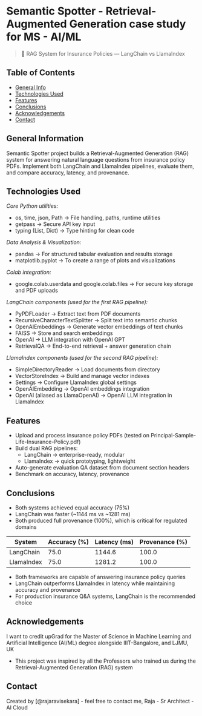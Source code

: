 # Semantic Spotter - Retrieval-Augmented Generation case study for MS - AI/ML
> 📑 RAG System for Insurance Policies — LangChain vs LlamaIndex

## Table of Contents
* [General Info](#general-information)
* [Technologies Used](#technologies-used)
* [Features](#features)
* [Conclusions](#conclusions)
* [Acknowledgements](#acknowledgements)
* [Contact](#contact)

<!-- You can include any other section that is pertinent to your problem -->

## General Information
Semantic Spotter project builds a Retrieval-Augmented Generation (RAG) system for answering natural language questions from insurance policy PDFs.
Implement both LangChain and LlamaIndex pipelines, evaluate them, and compare accuracy, latency, and provenance.

<!-- You don't have to answer all the questions - just the ones relevant to your project. -->

## Technologies Used
*Core Python utilities:*
- os, time, json, Path → File handling, paths, runtime utilities
- getpass → Secure API key input
- typing (List, Dict) → Type hinting for clean code

*Data Analysis & Visualization:*
- pandas → For structured tabular evaluation and results storage
- matplotlib.pyplot → To create a range of plots and visualizations

*Colab integration:*
- google.colab.userdata and google.colab.files → For secure key storage and PDF uploads

*LangChain components (used for the first RAG pipeline):*
- PyPDFLoader → Extract text from PDF documents
- RecursiveCharacterTextSplitter → Split text into semantic chunks
- OpenAIEmbeddings → Generate vector embeddings of text chunks
- FAISS → Store and search embeddings
- OpenAI → LLM integration with OpenAI GPT
- RetrievalQA → End-to-end retrieval + answer generation chain

*LlamaIndex components (used for the second RAG pipeline):*
- SimpleDirectoryReader → Load documents from directory
- VectorStoreIndex → Build and manage vector indexes
- Settings → Configure LlamaIndex global settings
- OpenAIEmbedding → OpenAI embeddings integration
- OpenAI (aliased as LlamaOpenAI) → OpenAI LLM integration in LlamaIndex

## Features
- Upload and process insurance policy PDFs (tested on Principal-Sample-Life-Insurance-Policy.pdf)
- Build dual RAG pipelines:
  - LangChain → enterprise-ready, modular
  - LlamaIndex → quick prototyping, lightweight
- Auto-generate evaluation QA dataset from document section headers
- Benchmark on accuracy, latency, provenance

## Conclusions
- Both systems achieved equal accuracy (75%)
- LangChain was faster (~1144 ms vs ~1281 ms)
- Both produced full provenance (100%), which is critical for regulated domains

| System      | Accuracy (%) | Latency (ms) | Provenance (%) |
|-------------|--------------|--------------|----------------|
| LangChain   | 75.0         | 1144.6       | 100.0          |
| LlamaIndex  | 75.0         | 1281.2       | 100.0          |

- Both frameworks are capable of answering insurance policy queries
- LangChain outperforms LlamaIndex in latency while maintaining accuracy and provenance
- For production insurance Q&A systems, LangChain is the recommended choice

## Acknowledgements
I want to credit upGrad for the Master of Science in Machine Learning and Artificial Intelligence (AI/ML) degree alongside IIIT-Bangalore, and LJMU, UK
- This project was inspired by all the Professors who trained us during the Retrieval-Augmented Generation (RAG) system
  
## Contact
Created by [@rajaravisekara] - feel free to contact me, Raja - Sr Architect - AI Cloud

<!-- Optional -->
<!-- ## License -->
<!-- This project is open source and available under the [... License](). -->

<!-- You don't have to include all sections - just the one's relevant to your project -->

